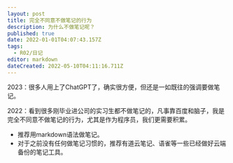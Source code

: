 ```yaml
---
layout: post
title: 完全不同意不做笔记的行为
description: 为什么不做笔记呢？
published: true
date: 2022-01-01T04:07:43.157Z
tags:
  - R02/日记
editor: markdown
dateCreated: 2022-05-10T04:11:16.711Z
---
```



2023：很多人用上了ChatGPT了，确实很方便，但还是一如既往的强调要做笔记。


2022：看到很多刚毕业进公司的实习生都不做笔记的，凡事靠百度和脑子，我是完全不同意不做笔记的行为，尤其是作为程序员，我们更需要积累。

* 推荐用markdown语法做笔记。
* 对于之前没有任何做笔记习惯的，推荐有道云笔记、语雀等一些已经做好云端备份的笔记工具。

